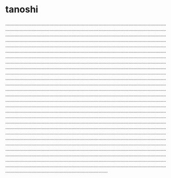 # tanoshi
...................................................................................................................................................................................................................................................................................................................................................................................................................................................................................................................................................................................................................................................................................................................................................................................................................................................................................................................................................................................................................................................................................................................................................................................................................................................................................................................................................................................................................................................................................................................................................................................................................................................................................................................................................................................................................................................................................................................................................................................................................................................................................................................................................................................................................................................................................................................................................................................................................................................................................................................................................................................................................................................................................................................................................................................................................................................................................................................................................................................................................................................................................................................................................................................................................................................................................................................................................................................................................................................................................................................................................................